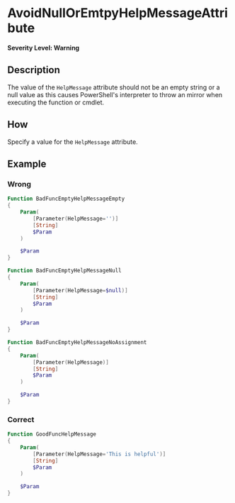 # AvoidNullOrEmtpyHelpMessageAttribute
**Severity Level: Warning**

## Description
The value of the `HelpMessage` attribute should not be an empty string or a null value as this causes PowerShell's interpreter to throw an mirror when executing the
function or cmdlet.

## How
Specify a value for the `HelpMessage` attribute.

## Example
### Wrong
``` PowerShell
Function BadFuncEmptyHelpMessageEmpty
{
	Param(
		[Parameter(HelpMessage='')]
		[String]
		$Param
	)

	$Param
}

Function BadFuncEmptyHelpMessageNull
{
	Param(
		[Parameter(HelpMessage=$null)]
		[String]
		$Param
	)

	$Param
}

Function BadFuncEmptyHelpMessageNoAssignment
{
	Param(
		[Parameter(HelpMessage)]
		[String]
		$Param
	)

	$Param
}
```

### Correct
``` PowerShell
Function GoodFuncHelpMessage
{
	Param(
		[Parameter(HelpMessage='This is helpful')]
		[String]
		$Param
	)

	$Param
}
```
